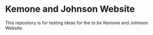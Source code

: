 # Kemone and Johnson Website

This repository is for testing ideas for the <i>to be</i> Kemone and Johnson Website.
